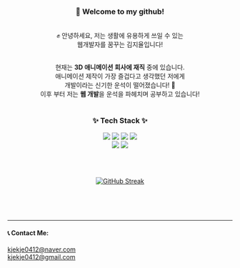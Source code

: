 <div align="center" > 

</br>
</br>

### **🙌 Welcome to my github!**

</br>
✊ 안녕하세요, 저는 생활에 유용하게 쓰일 수 있는 
</br>웹개발자를 꿈꾸는 김지율입니다!
</br>
</br>

현재는 **3D 애니메이션 회사에 재직** 중에 있습니다. 
</br> 애니메이션 제작이 가장 즐겁다고 생각했던 저에게 
</br>개발이라는 신기한 운석이 떨어졌습니다! 🌠 
</br> 이후 부터 저는 **웹 개발**을 운석을 파헤치며 공부하고 있습니다!
</br>
</br>

    
  ### ✨ Tech Stack ✨

<img src="https://img.shields.io/badge/HTML-E34F26?style=flat-square&logo=html5&logoColor=white"/> <img src="https://img.shields.io/badge/CSS-1572B6?style=flat-square&logo=CSS3&logoColor=white"/> <img src="https://img.shields.io/badge/JavaScript-F7DF1E?style=flat-square&logo=javascript&logoColor=white"/> <img src="https://img.shields.io/badge/git-F05032?style=flat-square&logo=git&logoColor=white"/> </br>
<img src="https://img.shields.io/badge/Python-3776AB?style=flat-square&logo=python&logoColor=white"/> <img src="https://img.shields.io/badge/MySQL-4479A1?style=flat-square&logo=mysql&logoColor=white"/>

</br>
</br>

[![GitHub Streak](https://streak-stats.demolab.com?user=Jiyul-Kim&theme=cobalt2)](https://git.io/streak-stats)  </div>

</br>
</br>
</br>
<hr>

#### 📞 Contact Me:
kjekje0412@naver.com </br>
kjekje0412@gmail.com

</div>

